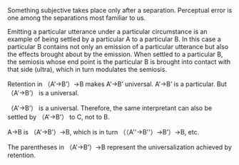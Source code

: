 Something subjective takes place only after a separation. Perceptual error is one among the separations most familiar to us.


Emitting a particular utterance under a particular circumstance is an example of being settled by a particular A to a particular B. In this case a particular B contains not only an emission of a particular utterance but also the effects brought about by the emission. When settled to a particular B, the semiosis whose end point is the particular B is brought into contact with that side (ultra), which in turn modulates the semiosis.


Retention in （A’->B’）->B makes A’->B’ universal. A’->B’ is a particular. But （A’->B’） is a universal. 

（A’->B’） is a universal. Therefore, the same interpretant can also be settled by （A’->B’） to C, not to B.

A->B is （A’->B’）->B, which is in turn （（A''->B''）->B’）->B, etc.

The parentheses in （A’->B’）->B represent the universalization achieved by retention.
